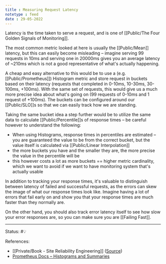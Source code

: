 ```yaml
---
title : Measuring Request Latency
notetype : feed
date : 29-05-2022
---
```



Latency is the time taken to serve a request, and is one of [[Public/The Four Golden Signals of Monitoring]].

The most common metric looked at here is usually the [[Public/Mean]] latency, but this can easily become misleading – imagine serving 99 requests in 10ms and serving one in 20000ms gives you an average latency of ~210ms which is not a good representative of what's actually happening.

A cheap and easy alternative to this would be to use a (e.g. [[Public/Prometheus]]) Histogram metric and store request in buckets based on their latency (requests that completed in 0-10ms, 10-30ms, 30-100ms, +100ms). With the same set of requests, this would give us a much more precise idea about what's going on (99 requests of 0-10ms and 1 request of +100ms). The buckets can be configured around our [[Public/SLO]]s so that we can easily track how we are standing.

Taking the same bucket idea a step further would be to utilize the same data to calculate [[Public/Percentile]]s of response times – be careful however to understand the following:
- When using Histograms, response times in percentiles are estimated – you are guaranteed the value to be from the correct bucket, but the value itself is calculated via [[Public/Linear Interpolation]]
- the more buckets you have and the smaller they are, the more precise the value in the percentile will be
- this however costs a lot as more buckets == higher metric cardinality, which we want to avoid if we want to have monitoring system that's actually usable

In addition to tracking your response times, it's valuable to distinguish between latency of failed and successful requests, as the errors can skew the image of what our response times look like.  Imagine having a lot of errors that fail early on and show you that your response times are much faster than they normally are.

On the other hand, you should also track error latency itself to see how slow your error responses are, so you can make sure you are [[Failing Fast]].


-----

Status: #💡 

References:
- [[Private/Book - Site Reliability Engineering]] ([Source](https://sre.google/sre-book/table-of-contents/))
- [Prometheus Docs – Histograms and Summaries](https://prometheus.io/docs/practices/histograms/)
